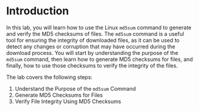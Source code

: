 # Introduction

In this lab, you will learn how to use the Linux `md5sum` command to generate and verify the MD5 checksums of files. The `md5sum` command is a useful tool for ensuring the integrity of downloaded files, as it can be used to detect any changes or corruption that may have occurred during the download process. You will start by understanding the purpose of the `md5sum` command, then learn how to generate MD5 checksums for files, and finally, how to use those checksums to verify the integrity of the files.

The lab covers the following steps:

1. Understand the Purpose of the `md5sum` Command
2. Generate MD5 Checksums for Files
3. Verify File Integrity Using MD5 Checksums
